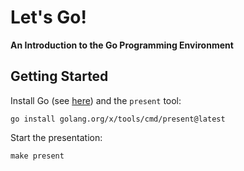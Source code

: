 # Let's Go!

**An Introduction to the Go Programming Environment**

## Getting Started

Install Go (see [here](https://go.dev/doc/install)) and the `present` tool:

```
go install golang.org/x/tools/cmd/present@latest
```

Start the presentation:

```
make present
```
